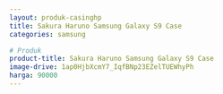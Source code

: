 ```yaml
---
layout: produk-casinghp
title: Sakura Haruno Samsung Galaxy S9 Case
categories: samsung

# Produk
product-title: Sakura Haruno Samsung Galaxy S9 Case
image-drive: 1ap0HjbXcmY7_IqfBNp23EZelTUEWhyPh
harga: 90000
---
```

